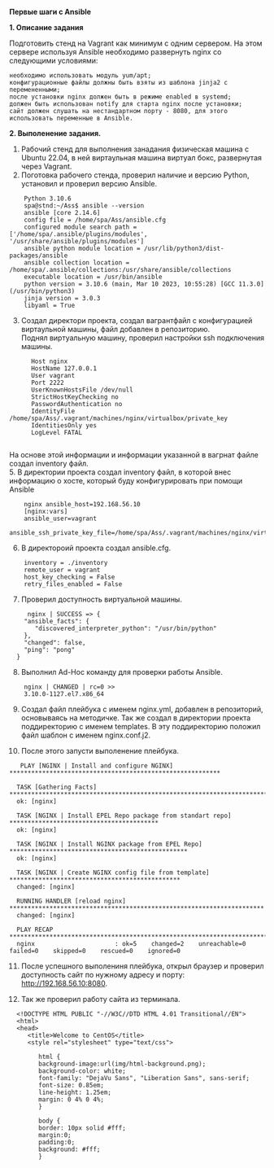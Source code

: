 **Первые шаги с Ansible**

**1. Описание задания**

Подготовить стенд на Vagrant как минимум с одним сервером. На этом сервере используя Ansible необходимо развернуть nginx со следующими условиями:

    необходимо использовать модуль yum/apt;
    конфигурационные файлы должны быть взяты из шаблона jinja2 с перемененными;
    после установки nginx должен быть в режиме enabled в systemd;
    должен быть использован notify для старта nginx после установки;
    сайт должен слушать на нестандартном порту - 8080, для этого использовать переменные в Ansible.
    
    
    
 **2. Выполенение задания.**

1. Рабочий стенд для выполнения занадания физическая машина с Ubuntu 22.04, в ней виртаульная машина виртуал бокс, развернутая через Vagrant.
2. Поготовка рабочего стенда, проверил наличие и версию Python, установил и проверил версию Ansible.
```	spa@stnd:~/Ass$ python3 --version
  	Python 3.10.6
   	spa@stnd:~/Ass$ ansible --version
   	ansible [core 2.14.6]
   	config file = /home/spa/Ass/ansible.cfg
   	configured module search path = ['/home/spa/.ansible/plugins/modules', '/usr/share/ansible/plugins/modules']
   	ansible python module location = /usr/lib/python3/dist-packages/ansible
  	ansible collection location = /home/spa/.ansible/collections:/usr/share/ansible/collections
   	executable location = /usr/bin/ansible
   	python version = 3.10.6 (main, Mar 10 2023, 10:55:28) [GCC 11.3.0] (/usr/bin/python3)
  	jinja version = 3.0.3
   	libyaml = True 
```
3. Создал директори проекта, создал вагрантфайл с конфигурацией виртаульной машины, файл добавлен в репозиторию.  
   Поднял виртуальную машину, проверил настройки ssh подключения машины.  
   
```   vagrant ssh-config
      Host nginx
      HostName 127.0.0.1
      User vagrant
      Port 2222
      UserKnownHostsFile /dev/null
      StrictHostKeyChecking no
      PasswordAuthentication no
      IdentityFile /home/spa/Ass/.vagrant/machines/nginx/virtualbox/private_key
      IdentitiesOnly yes
      LogLevel FATAL
      
  ```    
   На основе этой информации и информации указанной в вагрнат файле создал inventory файл.   
5. В директории проекта создал inventory файл, в которой внес информацию о хосте, который буду конфигурировать при помощи Ansible
  ``` [nginx]
      nginx ansible_host=192.168.56.10
      [nginx:vars]
      ansible_user=vagrant
      ansible_ssh_private_key_file=/home/spa/Ass/.vagrant/machines/nginx/virtualbox/private_key
   ```    
6. В директороий проекта создал ansible.cfg.
  ``` [defaults]
      inventory = ./inventory
      remote_user = vagrant
      host_key_checking = False
      retry_files_enabled = False
   ```     
7. Проверил доступность виртуальной машины.
 ```  spa@stnd:~/Ass$ ansible nginx -m ping
      nginx | SUCCESS => {
     "ansible_facts": {
        "discovered_interpreter_python": "/usr/bin/python"
     },
     "changed": false,
     "ping": "pong"
   }
   ```
8. Выполнил Ad-Hoc команду для проверки работы Ansible.  
``` spa@stnd:~/Ass$ ansible nginx -m command -a "uname -r"
    nginx | CHANGED | rc=0 >>
    3.10.0-1127.el7.x86_64
```
9. Создал файл плейбука с именем nginx.yml, добавлен в репозиторий, основываясь на методичке. Так же создал в директории проекта поддиректорию с именем templates.
В эту поддиректорию положил файл шаблон с именем nginx.conf.j2.

10. После этого запусти выполенение плейбука.

```ansible-playbook nginx.yml
   PLAY [NGINX | Install and configure NGINX] **********************************************************

  TASK [Gathering Facts] ******************************************************************************
  ok: [nginx]

  TASK [NGINX | Install EPEL Repo package from standart repo] *****************************************
  ok: [nginx]

  TASK [NGINX | Install NGINX package from EPEL Repo] *************************************************
  ok: [nginx]

  TASK [NGINX | Create NGINX config file from template] ***********************************************
  changed: [nginx]

  RUNNING HANDLER [reload nginx] **********************************************************************
  changed: [nginx]

  PLAY RECAP ******************************************************************************************
  nginx                      : ok=5    changed=2    unreachable=0    failed=0    skipped=0    rescued=0    ignored=0
```

11. После успешного выполениня плейбука, открыл браузер и проверил доступность сайт по нужному адресу и порту:  http://192.168.56.10:8080.  
  
12. Так же проверил работу сайта из терминала.  

```spa@stnd:~/Ass$ curl http://192.168.56.10:8080
  <!DOCTYPE HTML PUBLIC "-//W3C//DTD HTML 4.01 Transitional//EN">
  <html>
  <head>
     <title>Welcome to CentOS</title>
     <style rel="stylesheet" type="text/css"> 

	    html {
	    background-image:url(img/html-background.png);
	    background-color: white;
	    font-family: "DejaVu Sans", "Liberation Sans", sans-serif;
	    font-size: 0.85em;
	    line-height: 1.25em;
	    margin: 0 4% 0 4%;
	    }

	    body {
	    border: 10px solid #fff;
	    margin:0;
	    padding:0;
	    background: #fff;
	    }
```
